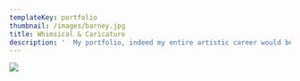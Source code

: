 ```yaml
---
templateKey: portfolio
thumbnail: /images/barney.jpg
title: Whimsical & Caricature
description: '  My portfolio, indeed my entire artistic career would be eminently incomplete   without humor and specifically, caricature.  In addition to studio   assignments, I have also enjoyed many years of drawing live for events-- great   for sharpening the skills of observation and interpretation.  Plus it makes   for outrageous and expeditious entertainment!  Here you will see work for   clients such as Our State and Outdoor Life Magazine, Corcoran Printing,   Goodwill Industries, Krispy Kreme, and others.  A picture is worth a thousand   laughs!'
---
```

![](/images/barney.jpg)
